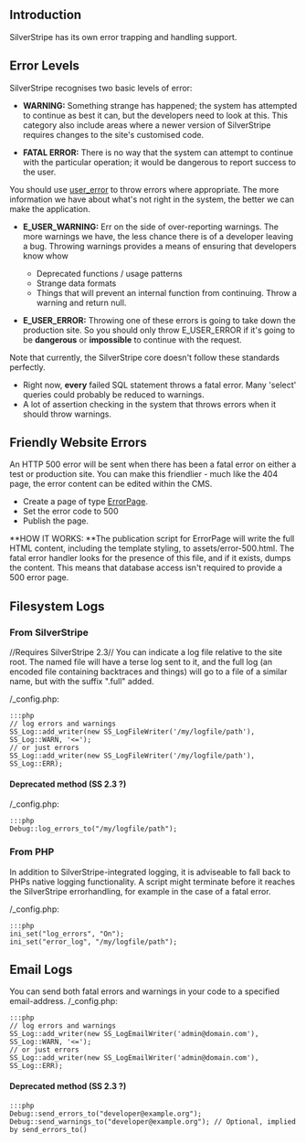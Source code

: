 ## Introduction

SilverStripe has its own error trapping and handling support.

## Error Levels

SilverStripe recognises two basic levels of error:

*  **WARNING:** Something strange has happened; the system has attempted to continue as best it can, but the developers need to look at this.  This category also include areas where a newer version of SilverStripe requires changes to the site's customised code.

*  **FATAL ERROR:** There is no way that the system can attempt to continue with the particular operation; it would be dangerous to report success to the user.

You should use [user_error](http://www.php.net/user_error) to throw errors where appropriate.  The more information we have about what's not right in the system, the better we can make the application.

*  **E_USER_WARNING:** Err on the side of over-reporting warnings.  The more warnings we have, the less chance there is of a developer leaving a bug.  Throwing warnings provides a means of ensuring that developers know whow
    * Deprecated functions / usage patterns
    * Strange data formats
    * Things that will prevent an internal function from continuing.  Throw a warning and return null.

*  **E_USER_ERROR:** Throwing one of these errors is going to take down the production site.  So you should only throw E_USER_ERROR if it's going to be **dangerous** or **impossible** to continue with the request.

Note that currently, the SilverStripe core doesn't follow these standards perfectly.

*  Right now, **every** failed SQL statement throws a fatal error.  Many 'select' queries could probably be reduced to warnings.
*  A lot of assertion checking in the system that throws errors when it should throw warnings.

## Friendly Website Errors

An HTTP 500 error will be sent when there has been a fatal error on either a test or production site.  You can make this friendlier - much like the 404 page, the error content can be edited within the CMS.

*  Create a page of type [ErrorPage](ErrorPage).
*  Set the error code to 500
*  Publish the page.

**HOW IT WORKS: **The publication script for ErrorPage will write the full HTML content, including the template styling, to assets/error-500.html.  The fatal error handler looks for the presence of this file, and if it exists, dumps the content.  This means that database access isn't required to provide a 500 error page.

## Filesystem Logs



### From SilverStripe

//Requires SilverStripe 2.3//
You can indicate a log file relative to the site root. The named file will have a terse log sent to it, and the full log (an encoded file containing backtraces and things) will go to a file of a similar name, but with the suffix ".full" added.

<mysite>/_config.php:

	:::php
	// log errors and warnings
	SS_Log::add_writer(new SS_LogFileWriter('/my/logfile/path'), SS_Log::WARN, '<=');
	// or just errors
	SS_Log::add_writer(new SS_LogFileWriter('/my/logfile/path'), SS_Log::ERR);


#### Deprecated method (SS 2.3 ?)

<mysite>/_config.php:

	:::php
	Debug::log_errors_to("/my/logfile/path");


### From PHP

In addition to SilverStripe-integrated logging, it is adviseable to fall back to PHPs native logging functionality. A script might terminate before it reaches the SilverStripe errorhandling, for example in the case of a fatal error.

<mysite>/_config.php:

	:::php
	ini_set("log_errors", "On");
	ini_set("error_log", "/my/logfile/path");



## Email Logs

You can send both fatal errors and warnings in your code to a specified email-address.
<mysite>/_config.php:

	:::php
	// log errors and warnings
	SS_Log::add_writer(new SS_LogEmailWriter('admin@domain.com'), SS_Log::WARN, '<=');
	// or just errors
	SS_Log::add_writer(new SS_LogEmailWriter('admin@domain.com'), SS_Log::ERR);


#### Deprecated method (SS 2.3 ?)

	:::php
	Debug::send_errors_to("developer@example.org");
	Debug::send_warnings_to("developer@example.org"); // Optional, implied by send_errors_to()

